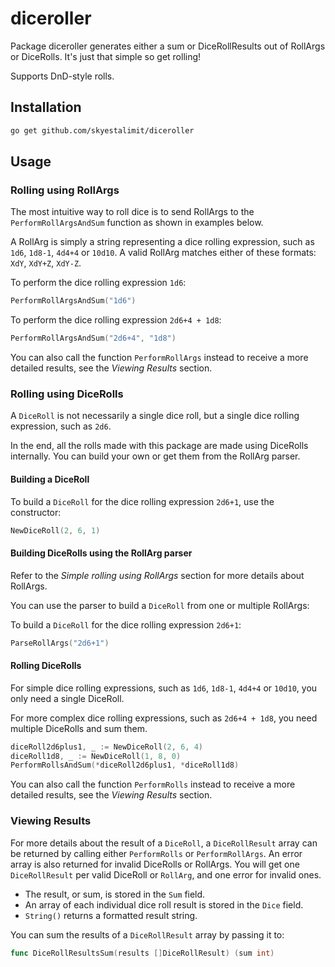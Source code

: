 # diceroller

Package diceroller generates either a sum or DiceRollResults out of RollArgs or DiceRolls. It's just that simple so get rolling!

Supports DnD-style rolls.

## Installation

```bash
go get github.com/skyestalimit/diceroller
```

## Usage

### Rolling using RollArgs

The most intuitive way to roll dice is to send RollArgs to the `PerformRollArgsAndSum` function as shown in examples below.

A RollArg is simply a string representing a dice rolling expression, such as `1d6`, `1d8-1`, `4d4+4` or `10d10`. A valid RollArg matches either of these formats: `XdY`, `XdY+Z`, `XdY-Z`.

To perform the dice rolling expression `1d6`:

```go
PerformRollArgsAndSum("1d6")
```

To perform the dice rolling expression `2d6+4 + 1d8`:

```go
PerformRollArgsAndSum("2d6+4", "1d8")
```

You can also call the function `PerformRollArgs` instead to receive a more detailed results, see the *Viewing Results* section.

### Rolling using DiceRolls

A `DiceRoll` is not necessarily a single dice roll, but a single dice rolling expression, such as `2d6`.

In the end, all the rolls made with this package are made using DiceRolls internally. You can build your own or get them from the RollArg parser.

#### Building a DiceRoll

To build a `DiceRoll` for the dice rolling expression `2d6+1`, use the constructor:

```go
NewDiceRoll(2, 6, 1)
```

#### Building DiceRolls using the RollArg parser

Refer to the *Simple rolling using RollArgs* section for more details about RollArgs.

You can use the parser to build a `DiceRoll` from one or multiple RollArgs:

To build a `DiceRoll` for the dice rolling expression `2d6+1`:

```go
ParseRollArgs("2d6+1")
```

#### Rolling DiceRolls

For simple dice rolling expressions, such as `1d6`, `1d8-1`, `4d4+4` or `10d10`, you only need a single DiceRoll.

For more complex dice rolling expressions, such as `2d6+4 + 1d8`, you need multiple DiceRolls and sum them.

```go
diceRoll2d6plus1, _ := NewDiceRoll(2, 6, 4)
diceRoll1d8, _ := NewDiceRoll(1, 8, 0)
PerformRollsAndSum(*diceRoll2d6plus1, *diceRoll1d8)
```

You can also call the function `PerformRolls` instead to receive a more detailed results, see the *Viewing Results* section.

### Viewing Results

For more details about the result of a `DiceRoll`, a `DiceRollResult` array can be returned by calling either `PerformRolls` or `PerformRollArgs`. An error array is also returned for invalid DiceRolls or RollArgs. You will get one `DiceRollResult` per valid DiceRoll or `RollArg`, and one error for invalid ones.

* The result, or sum, is stored in the `Sum` field.
* An array of each individual dice roll result is stored in the `Dice` field.
* `String()` returns a formatted result string.

You can sum the results of a `DiceRollResult` array by passing it to:

```go
func DiceRollResultsSum(results []DiceRollResult) (sum int)
```
